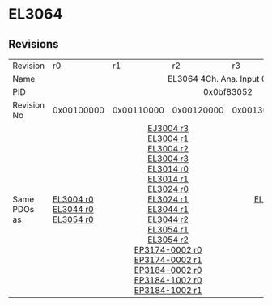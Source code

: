 # EL3064

## Revisions
<table>
<tr>
<td>Revision</td>
<td>r0</td>
<td>r1</td>
<td>r2</td>
<td>r3</td>
<td>r4</td>
<td>r5</td>
</tr>
<tr>
<td>Name</td>
<td colspan=6 align="center">EL3064 4Ch. Ana. Input 0-10V</td>
</tr>
<tr>
<td>PID</td>
<td colspan=6 align="center">0x0bf83052</td>
</tr>
<tr>
<td>Revision No</td>
<td>0x00100000</td>
<td>0x00110000</td>
<td>0x00120000</td>
<td>0x00130000</td>
<td>0x00140000</td>
<td>0x00150000</td>
</tr>
<tr>
<td>Same PDOs as</td>
<td><a href="EL3004.md">EL3004 r0</a><br/><a href="EL3044.md">EL3044 r0</a><br/><a href="EL3054.md">EL3054 r0</a></td>
<td colspan=2 align="center"><a href="EJ3004.md">EJ3004 r3</a><br/><a href="EL3004.md">EL3004 r1</a><br/><a href="EL3004.md">EL3004 r2</a><br/><a href="EL3004.md">EL3004 r3</a><br/><a href="EL3014.md">EL3014 r0</a><br/><a href="EL3014.md">EL3014 r1</a><br/><a href="EL3024.md">EL3024 r0</a><br/><a href="EL3024.md">EL3024 r1</a><br/><a href="EL3044.md">EL3044 r1</a><br/><a href="EL3044.md">EL3044 r2</a><br/><a href="EL3054.md">EL3054 r1</a><br/><a href="EL3054.md">EL3054 r2</a><br/><a href="EP3174-0002.md">EP3174-0002 r0</a><br/><a href="EP3174-0002.md">EP3174-0002 r1</a><br/><a href="EP3184-0002.md">EP3184-0002 r0</a><br/><a href="EP3184-1002.md">EP3184-1002 r0</a><br/><a href="EP3184-1002.md">EP3184-1002 r1</a></td>
<td colspan=2 align="center"><a href="EL3004.md">EL3004 r4</a><br/><a href="EL3004.md">EL3004 r5</a><br/><a href="EL3014.md">EL3014 r2</a><br/><a href="EL3014.md">EL3014 r3</a><br/><a href="EL3024-0018.md">EL3024-0018 r3</a><br/><a href="EL3024.md">EL3024 r2</a><br/><a href="EL3024.md">EL3024 r3</a><br/><a href="EL3044.md">EL3044 r3</a><br/><a href="EL3044.md">EL3044 r4</a><br/><a href="EL3054.md">EL3054 r3</a><br/><a href="EL3054.md">EL3054 r4</a></td>
<td><a href="EL3004.md">EL3004 r6</a><br/><a href="EL3044.md">EL3044 r5</a><br/><a href="EL3054.md">EL3054 r5</a><br/><a href="EL3054.md">EL3054 r6</a></td>
</tr>
</table>

